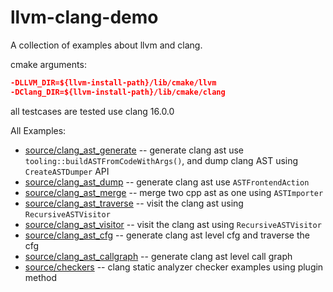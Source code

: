 # llvm-clang-demo

A collection of examples about llvm and clang.


cmake arguments:
``` cmake
-DLLVM_DIR=${llvm-install-path}/lib/cmake/llvm
-DClang_DIR=${llvm-install-path}/lib/cmake/clang
```

all testcases are tested use clang 16.0.0

All Examples:
- [source/clang_ast_generate](https://github.com/maijun-sec/llvm-clang-demo/tree/main/source/clang_ast_generate)  -- generate clang ast use `tooling::buildASTFromCodeWithArgs()`, and dump clang AST using `CreateASTDumper` API
- [source/clang_ast_dump](https://github.com/maijun-sec/llvm-clang-demo/tree/main/source/clang_ast_dump)  -- generate clang ast use `ASTFrontendAction`
- [source/clang_ast_merge](https://github.com/maijun-sec/llvm-clang-demo/tree/main/source/clang_ast_merge)  -- merge two cpp ast as one using `ASTImporter`
- [source/clang_ast_traverse](https://github.com/maijun-sec/llvm-clang-demo/tree/main/source/clang_ast_basic_traverse)  -- visit the clang ast using `RecursiveASTVisitor`
- [source/clang_ast_visitor](https://github.com/maijun-sec/llvm-clang-demo/tree/main/source/clang_ast_visitor)  -- visit the clang ast using `RecursiveASTVisitor`
- [source/clang_ast_cfg](https://github.com/maijun-sec/llvm-clang-demo/tree/main/source/clang_ast_cfg)  -- generate clang ast level cfg and traverse the cfg
- [source/clang_ast_callgraph](https://github.com/maijun-sec/llvm-clang-demo/tree/main/source/clang_ast_callgraph) -- generate clang ast level call graph
- [source/checkers](https://github.com/maijun-sec/llvm-clang-demo/tree/main/source/checkers)  -- clang static analyzer checker examples using plugin method

